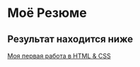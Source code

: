 # Моё Резюме

## Результат находится ниже

[Моя первая работа в HTML & CSS](https://zaharkulikalov.github.io/Resume/)
